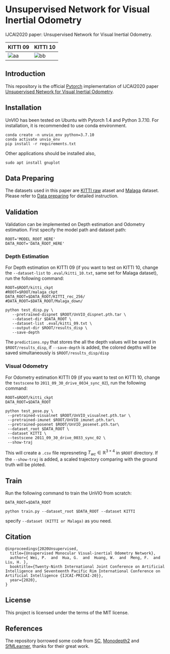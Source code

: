 # Unsupervised Network for Visual Inertial Odometry
IJCAI2020 paper: Unsupervised Network for Visual Inertial Odometry. 

| KITTI 09  | KITTI 10 |
| ------------- | ------------- |
| ![aa](./imgs/kitti_09_final.gif) | ![bb](./imgs/kitti_10_final.gif) |


## Introduction
This repository is the official [Pytorch](https://pytorch.org/) implementation of IJCAI2020 paper [Unsupervised Network for Visual Inertial Odometry](https://robotics.pkusz.edu.cn/static/papers/IJCAI-weipeng.pdf). 


## Installation

UnVIO has been tested on Ubuntu with Pytorch 1.4 and Python 3.7.10. For installation, it is recommended to use conda environment.


```shell
conda create -n unvio_env python=3.7.10
conda activate unvio_env
pip install -r requirements.txt
```

Other applications should be installed also,
```shell
sudo apt install gnuplot
```

## Data Preparing

The datasets used in this paper are [KITTI raw](http://www.cvlibs.net/datasets/kitti/raw_data.php) ataset 
and [Malaga](https://www.mrpt.org/MalagaUrbanDataset) dataset. Please refer to [Data preparing](DATA.md) for detailed 
instruction.

## Validation

Validation can be implemented on Depth estimation and Odometry estimation.
First specify the model path and dataset path:

```shell
ROOT='MODEL_ROOT_HERE'
DATA_ROOT='DATA_ROOT_HERE'
```

### Depth Estimation

For Depth estimation on KITTI 09 (if you want to test on KITTI 10, change the 
`--dataset-list` to `.eval/kitti_10.txt`, same set for Malaga dataset), run the following command:

```shell
ROOT=$ROOT/kitti_ckpt
#ROOT=$ROOT/malaga_ckpt
DATA_ROOT=$DATA_ROOT/KITTI_rec_256/ 
#DATA_ROOT=$DATA_ROOT/Malaga_down/
```

```shell
python test_disp.py \
   --pretrained-dispnet $ROOT/UnVIO_dispnet.pth.tar \
   --dataset-dir $DATA_ROOT \
   --dataset-list .eval/kitti_09.txt \
   --output-dir $ROOT/results_disp \
   --save-depth
```

The `predictions.npy` that stores the all the depth values will be saved in `$ROOT/results_disp`, if `--save-depth` is added, the colored depths will be saved simultaneously is `$ROOT/results_disp/disp`

### Visual Odometry

For Odometry estimation KITTI 09 (if you want to test on KITTI 10, change the `testscene` to `2011_09_30_drive_0034_sync_02`), run the following command: 

```shell
ROOT=$ROOT/kitti_ckpt
DATA_ROOT=$DATA_ROOT
```


```shell
python test_pose.py \
 --pretrained-visualnet $ROOT/UnVIO_visualnet.pth.tar \
 --pretrained-imunet $ROOT/UnVIO_imunet.pth.tar\
 --pretrained-posenet $ROOT/UnVIO_posenet.pth.tar\
 --dataset_root $DATA_ROOT \
 --dataset KITTI \
 --testscene 2011_09_30_drive_0033_sync_02 \
 --show-traj
```

This will create a `.csv` file represneting $T_{wc} \in \mathbb{R}^{3 \times 4}$ in `$ROOT` directory. If the `--show-traj` is added, a scaled trajectory comparing with the ground truth will be ploted. 

## Train

Run the following command to train the UnVIO from scratch:

```shell
DATA_ROOT=$DATA_ROOT
```

```shell
python train.py --dataset_root $DATA_ROOT --dataset KITTI
```

specify `--dataset (KITTI or Malaga)` as you need.

## Citation

```
@inproceedings{2020Unsupervised,
  title={Unsupervised Monocular Visual-inertial Odometry Network},
  author={ Wei, P.  and  Hua, G.  and  Huang, W.  and  Meng, F.  and  Liu, H. },
  booktitle={Twenty-Ninth International Joint Conference on Artificial Intelligence and Seventeenth Pacific Rim International Conference on Artificial Intelligence {IJCAI-PRICAI-20}},
  year={2020},
}
```

## License

This project is licensed under the terms of the MIT license.

## References

The repository borrowed some code from [SC](https://github.com/JiawangBian/SC-SfMLearner-Release), [Monodepth2](https://github.com/nianticlabs/monodepth2.git) and [SfMLearner](https://github.com/ClementPinard/SfmLearner-Pytorch), thanks for their great work.


